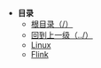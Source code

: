 * **目录**
    * [根目录（/）](/README)
    * [回到上一级（../）](/README)
    * [Linux](/doc/07-大数据/01-Linux/Linux.md)
    * [Flink](/doc/07-大数据/02-Flink/Flink.md)